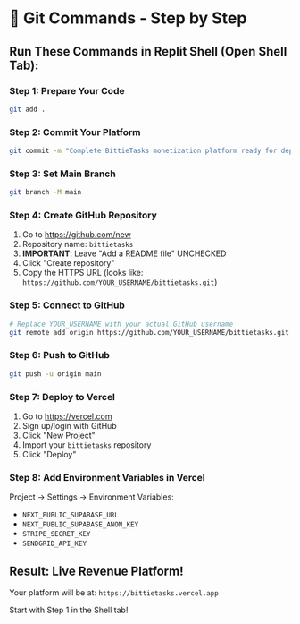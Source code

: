# 🚀 Git Commands - Step by Step

## Run These Commands in Replit Shell (Open Shell Tab):

### Step 1: Prepare Your Code
```bash
git add .
```

### Step 2: Commit Your Platform
```bash
git commit -m "Complete BittieTasks monetization platform ready for deployment"
```

### Step 3: Set Main Branch
```bash
git branch -M main
```

### Step 4: Create GitHub Repository
1. Go to https://github.com/new
2. Repository name: `bittietasks`
3. **IMPORTANT**: Leave "Add a README file" UNCHECKED
4. Click "Create repository"
5. Copy the HTTPS URL (looks like: `https://github.com/YOUR_USERNAME/bittietasks.git`)

### Step 5: Connect to GitHub
```bash
# Replace YOUR_USERNAME with your actual GitHub username
git remote add origin https://github.com/YOUR_USERNAME/bittietasks.git
```

### Step 6: Push to GitHub
```bash
git push -u origin main
```

### Step 7: Deploy to Vercel
1. Go to https://vercel.com
2. Sign up/login with GitHub
3. Click "New Project"
4. Import your `bittietasks` repository
5. Click "Deploy"

### Step 8: Add Environment Variables in Vercel
Project → Settings → Environment Variables:
- `NEXT_PUBLIC_SUPABASE_URL`
- `NEXT_PUBLIC_SUPABASE_ANON_KEY`
- `STRIPE_SECRET_KEY`
- `SENDGRID_API_KEY`

## Result: Live Revenue Platform!
Your platform will be at: `https://bittietasks.vercel.app`

Start with Step 1 in the Shell tab!